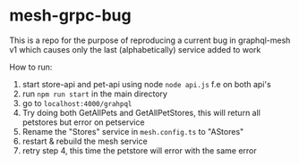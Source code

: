 # mesh-grpc-bug

This is a repo for the purpose of reproducing a current bug in graphql-mesh v1 which causes only the last (alphabetically) service added to work

How to run:
1. start store-api and pet-api using node `node api.js` f.e on both api's
2. run `npm run start` in the main directory
3. go to `localhost:4000/grahpql`
4. Try doing both GetAllPets and GetAllPetStores, this will return all petstores but error on petservice
5. Rename the "Stores" service in `mesh.config.ts` to "AStores"
6. restart & rebuild the mesh service
7. retry step 4, this time the petstore will error with the same error